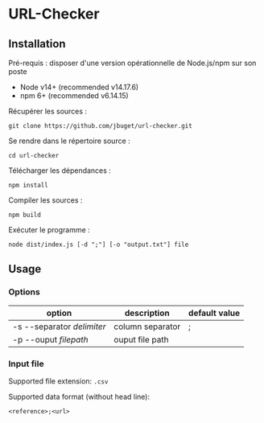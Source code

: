 # URL-Checker

## Installation

Pré-requis : disposer d'une version opérationnelle de Node.js/npm sur son poste
* Node v14+ (recommended v14.17.6)
* npm 6+ (recommended v6.14.15)

Récupérer les sources : 
``` 
git clone https://github.com/jbuget/url-checker.git 
```

Se rendre dans le répertoire source : 
```
cd url-checker
```

Télécharger les dépendances : 
```
npm install
```

Compiler les sources : 
``` 
npm build
```

Exécuter le programme : 
```
node dist/index.js [-d ";"] [-o "output.txt"] file
```

## Usage

### Options

| option | description | default value |
| ------ | ----------- | ------------- |
| -s --separator _delimiter_ | column separator | ; |
| -p --ouput _filepath_ | ouput file path |  |

### Input file

Supported file extension: `.csv`

Supported data format (without head line):
``` 
<reference>;<url>
```

